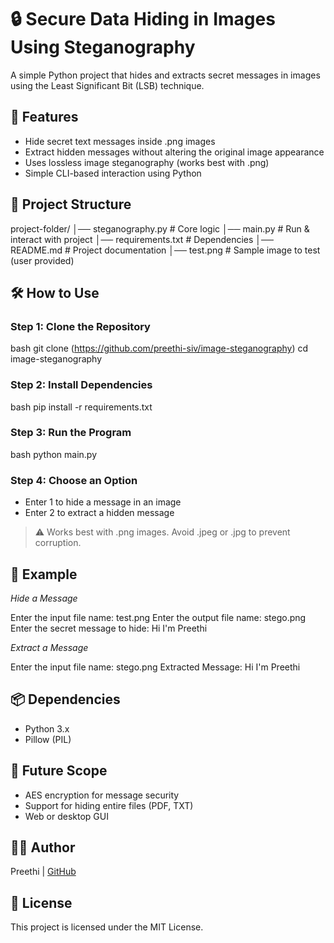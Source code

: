 # 🔒 Secure Data Hiding in Images Using Steganography

A simple Python project that hides and extracts secret messages in images using the Least Significant Bit (LSB) technique.

## 📌 Features
- Hide secret text messages inside .png images
- Extract hidden messages without altering the original image appearance
- Uses lossless image steganography (works best with .png)
- Simple CLI-based interaction using Python

## 📁 Project Structure

project-folder/
│── steganography.py        # Core logic
│── main.py                 # Run & interact with project
│── requirements.txt        # Dependencies
│── README.md               # Project documentation
│── test.png                # Sample image to test (user provided)


## 🛠 How to Use

### Step 1: Clone the Repository
bash
git clone (https://github.com/preethi-siv/image-steganography)
cd image-steganography


### Step 2: Install Dependencies
bash
pip install -r requirements.txt


### Step 3: Run the Program
bash
python main.py


### Step 4: Choose an Option
- Enter 1 to hide a message in an image
- Enter 2 to extract a hidden message

> ⚠ Works best with .png images. Avoid .jpeg or .jpg to prevent corruption.

## 🧪 Example
*Hide a Message*

Enter the input file name: test.png
Enter the output file name: stego.png
Enter the secret message to hide: Hi I'm Preethi


*Extract a Message*

Enter the input file name: stego.png
Extracted Message: Hi I'm Preethi


## 📦 Dependencies
- Python 3.x
- Pillow (PIL)

## 🔮 Future Scope
- AES encryption for message security
- Support for hiding entire files (PDF, TXT)
- Web or desktop GUI

## 🧑‍💻 Author
Preethi | [GitHub](https://github.com/preethi-siv)

## 📜 License
This project is licensed under the MIT License.
